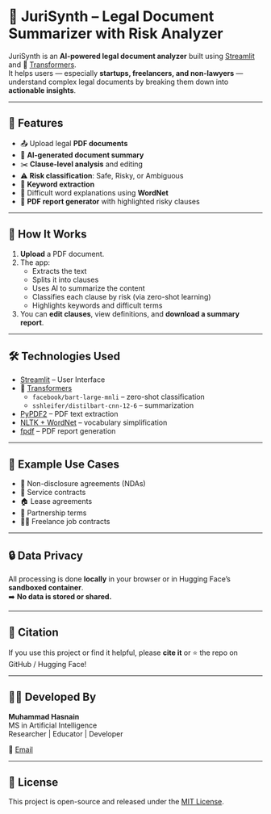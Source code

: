# 🦀 JuriSynth – Legal Document Summarizer with Risk Analyzer

JuriSynth is an **AI-powered legal document analyzer** built using [Streamlit](https://streamlit.io/) and 🤗 [Transformers](https://huggingface.co/transformers/).  
It helps users — especially **startups, freelancers, and non-lawyers** — understand complex legal documents by breaking them down into **actionable insights**.

---

## 🚀 Features
- 📤 Upload legal **PDF documents**  
- 🧠 **AI-generated document summary**  
- ✂️ **Clause-level analysis** and editing  
- ⚠️ **Risk classification**: Safe, Risky, or Ambiguous  
- 🔑 **Keyword extraction**  
- 📘 Difficult word explanations using **WordNet**  
- 📄 **PDF report generator** with highlighted risky clauses  

---

## 📂 How It Works
1. **Upload** a PDF document.  
2. The app:  
   - Extracts the text  
   - Splits it into clauses  
   - Uses AI to summarize the content  
   - Classifies each clause by risk (via zero-shot learning)  
   - Highlights keywords and difficult terms  
3. You can **edit clauses**, view definitions, and **download a summary report**.  

---

## 🛠️ Technologies Used
- [Streamlit](https://streamlit.io/) – User Interface  
- 🤗 [Transformers](https://huggingface.co/transformers/)  
   - `facebook/bart-large-mnli` – zero-shot classification  
   - `sshleifer/distilbart-cnn-12-6` – summarization  
- [PyPDF2](https://pypi.org/project/PyPDF2/) – PDF text extraction  
- [NLTK + WordNet](https://www.nltk.org/) – vocabulary simplification  
- [fpdf](https://pypi.org/project/fpdf/) – PDF report generation  

---

## 🧪 Example Use Cases
- 📄 Non-disclosure agreements (NDAs)  
- 🧾 Service contracts  
- 🏠 Lease agreements  
- 🤝 Partnership terms  
- 🧑‍⚖️ Freelance job contracts  

---

## 🔒 Data Privacy
All processing is done **locally** in your browser or in Hugging Face’s **sandboxed container**.  
➡️ **No data is stored or shared.**

---

## 📎 Citation
If you use this project or find it helpful, please **cite it** or ⭐ the repo on GitHub / Hugging Face!  

---

## 👨‍💻 Developed By
**Muhammad Hasnain**  
MS in Artificial Intelligence  
Researcher | Educator | Developer  

📧 [Email](mailto:hasnainmughal1998@gmail.com)  

---

## 📌 License
This project is open-source and released under the [MIT License](LICENSE).  
